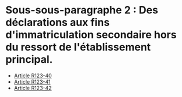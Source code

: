 # Sous-sous-paragraphe 2 : Des déclarations aux fins d'immatriculation secondaire hors du ressort de l'établissement principal.

- [Article R123-40](article-r123-40.md)
- [Article R123-41](article-r123-41.md)
- [Article R123-42](article-r123-42.md)
